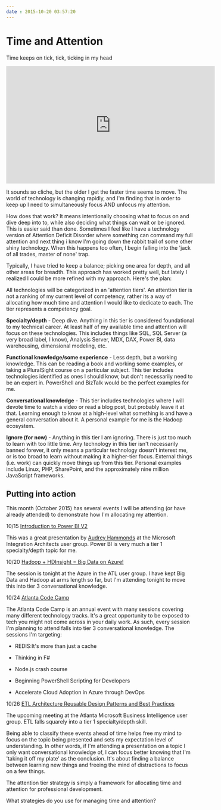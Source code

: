 ```yaml
---
date : 2015-10-20 03:57:20
---
```

# Time and Attention

Time keeps on tick, tick, ticking in my head

<iframe width="560" height="315" src="https://www.youtube.com/embed/be7iNHw8QoQ" frameborder="0" allow="accelerometer; autoplay; encrypted-media; gyroscope; picture-in-picture" allowfullscreen></iframe>

It sounds so cliche, but the older I get the faster time seems to move. The world of technology is changing rapidly, and I'm finding that in order to keep up I need to simultaneously focus AND unfocus my attention.

How does that work? It means intentionally choosing what to focus on and dive deep into to, while also deciding what things can wait or be ignored. This is easier said than done. Sometimes I feel like I have a technology version of Attention Deficit Disorder where something can command my full attention and next thing i know I'm going down the rabbit trail of some other shiny technology. When this happens too often, I begin falling into the 'jack of all trades, master of none' trap.

Typically, I have tried to keep a balance; picking one area for depth, and all other areas for breadth. This approach has worked pretty well, but lately I realized I could be more refined with my approach. Here's the plan:

All technologies will be categorized in an 'attention tiers'. An attention tier is not a ranking of my current level of competency, rather its a way of allocating how much time and attention I would like to dedicate to each. The tier represents a competency goal.

**Specialty/depth** - Deep dive. Anything in this tier is considered foundational to my technical career. At least half of my available time and attention will focus on these technologies. This includes things like SQL, SQL Server (a very broad label, I know), Analysis Server, MDX, DAX, Power BI, data warehousing, dimensional modeling, etc.

**Functional knowledge/some experience** - Less depth, but a working knowledge. This can be reading a book and working some examples, or taking a PluralSight course on a particular subject. This tier includes technologies identified as ones I should know, but don't necessarily need to be an expert in. PowerShell and BizTalk would be the perfect examples for me.

**Conversational knowledge** - This tier includes technologies where I will devote time to watch a video or read a blog post, but probably leave it at that. Learning enough to know at a high-level what something is and have a general conversation about it. A personal example for me is the Hadoop ecosystem.

**Ignore (for now)** - Anything in this tier I am ignoring. There is just too much to learn with too little time. Any technology in this tier isn't necessarily banned forever, it only means a particular technology doesn't interest me, or is too broad to learn without making it a higher-tier focus. External things (i.e. work) can quickly move things up from this tier. Personal examples include Linux, PHP, SharePoint, and the approximately nine million JavaScript frameworks.

## Putting into action

This month (October 2015) has several events I will be attending (or have already attended) to demonstrate how I'm allocating my attention.

10/15 [Introduction to Power BI V2](http://www.meetup.com/Microsoft-Integration-Architects/events/225778178/)

This was a great presentation by [Audrey Hammonds](http://datachix.com/) at the Microsoft Integration Architects user group. Power BI is very much a tier 1 specialty/depth topic for me.

10/20 [Hadoop + HDInsight = Big Data on Azure!](http://www.meetup.com/Azure-in-the-ATL/events/224689964/)

The session is tonight at the Azure in the ATL user group. I have kept Big Data and Hadoop at arms length so far, but I'm attending tonight to move this into tier 3 conversational knowledge.

10/24 [Atlanta Code Camp](http://www.atlantacodecamp.com/2015/)

The Atlanta Code Camp is an annual event with many sessions covering many different technology tracks. It's a great opportunity to be exposed to tech you might not come across in your daily work. As such, every session I'm planning to attend falls into tier 3 conversational knowledge. The sessions I'm targeting:

- REDIS:It's more than just a cache

- Thinking in F#

- Node.js crash course

- Beginning PowerShell Scripting for Developers

- Accelerate Cloud Adoption in Azure through DevOps

10/26 [ETL Architecture Reusable Design Patterns and Best Practices](http://www.meetup.com/Atlanta-Microsoft-Business-Intelligence-Users/events/226067008/)

The upcoming meeting at the Atlanta Microsoft Business Intelligence user group. ETL falls squarely into a tier 1 specialty/depth skill.

Being able to classify these events ahead of time helps free my mind to focus on the topic being presented and sets my expectation level of understanding. In other words, if I'm attending a presentation on a topic I only want conversational knowledge of, I can focus better knowing that I'm 'taking it off my plate' as the conclusion. It's about finding a balance between learning new things and freeing the mind of distractions to focus on a few things.  

The attention tier strategy is simply a framework for allocating time and attention for professional development.

What strategies do you use for managing time and attention?